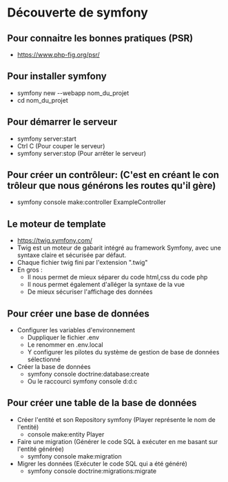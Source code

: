 # Découverte de symfony

## Pour connaitre les bonnes pratiques (PSR)
- https://www.php-fig.org/psr/

## Pour installer symfony
- symfony new --webapp nom_du_projet
- cd nom_du_projet

## Pour démarrer le serveur
- symfony server:start
- Ctrl C (Pour couper le serveur)
- symfony server:stop (Pour arrêter le serveur)

## Pour créer un contrôleur: (C'est en créant le con trôleur que nous générons les routes qu'il gère)
- symfony console make:controller ExampleController

## Le moteur de template
- https://twig.symfony.com/
- Twig est un moteur de gabarit intégré au framework Symfony, avec une syntaxe claire et sécurisée par défaut.
- Chaque fichier twig fini par l'extension ".twig"
- En gros : 
    - Il nous permet de mieux séparer du code html,css du code php 
    - Il nous permet également d'alléger la syntaxe de la vue
    - De mieux sécuriser l'affichage des données

## Pour créer une base de données
- Configurer les variables d'environnement
    - Duppliquer le fichier .env
    - Le renommer en .env.local
    - Y configurer les pilotes du système de gestion de base de données sélectionné
- Créer la base de données
    - symfony console doctrine:database:create
    - Ou le raccourci symfony console d:d:c

## Pour créer une table de la base de données
- Créer l'entité et son Repository symfony (Player représente le nom de l'entité)
    - console make:entity Player
- Faire une migration (Générer le code SQL à exécuter en me basant sur l'entité générée)
    - symfony console make:migration
- Migrer les données (Exécuter le code SQL  qui a été généré)
    - symfony console doctrine:migrations:migrate
